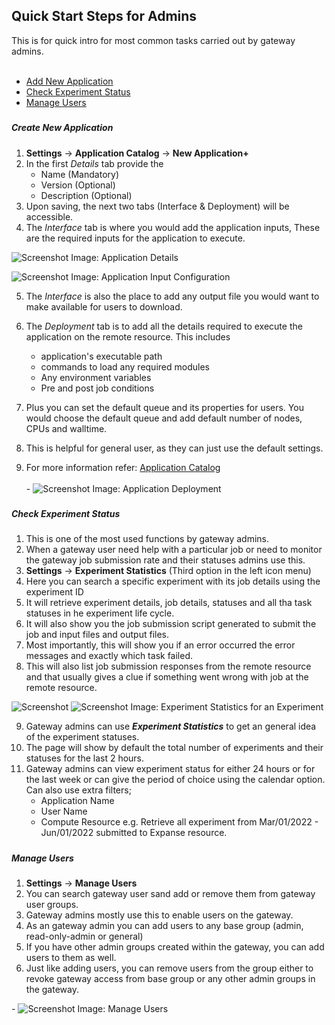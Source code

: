 ## Quick Start Steps for Admins

This is for quick intro for most common tasks carried out by gateway admins.
<br></br>
- <a href= "#addapplication">Add New Application</a></br> 
- <a href= "#chkexpstatus">Check Experiment Status</a></br>
- <a href= "#manageusers">Manage Users</a></br> 


##### <h5 id="addapplication">Create New Application</h5>
1. **Settings** &rarr; **Application Catalog** &rarr; **New Application+**
2. In the first _Details_ tab provide the 
    - Name (Mandatory)
    - Version (Optional)
    - Description (Optional)
3. Upon saving, the next two tabs (Interface & Deployment) will be accessible. 
4. The _Interface_ tab is where you would add the application inputs, These are the required inputs for the application to execute.

![Screenshot](../img/gau16appdetails.png)
Image: Application Details

![Screenshot](../img/gau16appinput.png)
Image: Application Input Configuration

5. The _Interface_ is also the place to add any output file you would want to make available for users to download.

5. The _Deployment_ tab is to add all the details required to execute the application on the remote resource. This includes
    - application's executable path
    - commands to load any required modules 
    - Any environment variables
    - Pre and post job conditions
6. Plus you can set the default queue and its properties for users. You would choose the default queue and add default number of nodes, CPUs and walltime.
7. This is helpful for general user, as they can just use the default settings.
8. For more information refer: [Application Catalog](application-catalog.md)<br>
   <br>
<ADD>-
![Screenshot](../img/gau16appdeploy.png)
Image: Application Deployment 


##### <h5 id="chkexpstatus">Check Experiment Status</h5>
1. This is one of the most used functions by gateway admins.
2. When a gateway user need help with a particular job or need to monitor the gateway job submission rate and their statuses admins use this.
3. **Settings** &rarr; **Experiment Statistics** (Third option in the left icon menu)
4. Here you can search a specific experiment with its job details using the experiment ID
5. It will retrieve experiment details, job details, statuses and all tha task statuses in he experiment life cycle.
6. It will also show you the job submission script generated to submit the job and input files and output files. 
7. Most importantly, this will show you if an error occurred the error messages and exactly which task failed.
8. This will also list job submission responses from the remote resource and that usually gives a clue if something went wrong with job at the remote resource.


![Screenshot](../img/expstat1.png)
![Screenshot](../img/expstat2.png)
Image: Experiment Statistics for an Experiment

9. Gateway admins can use _**Experiment Statistics**_ to get an general idea of the experiment statuses.
10. The page will show by default the total number of experiments and their statuses for the last 2 hours.
11. Gateway admins can view experiment status for either 24 hours or for the last week or can give the period of choice using the calendar option. Can also use extra filters;
    - Application Name
    - User Name
    - Compute Resource
e.g. Retrieve all experiment from Mar/01/2022 - Jun/01/2022 submitted to Expanse resource.


##### <h5 id="manageusers">Manage Users</h5>
1. **Settings** &rarr; **Manage Users**
2. You can search gateway user sand add or remove them from gateway user groups.
3. Gateway admins mostly use this to enable users on the gateway.
4. As an gateway admin you can add users to any base group (admin, read-only-admin or general) 
5. If you have other admin groups created within the gateway, you can add users to them as well.
6. Just like adding users, you can remove users from the group either to revoke gateway access from base group or any other admin groups in the gateway.

<ADD>-
![Screenshot](../img/manageuser.png)
Image: Manage Users





    





